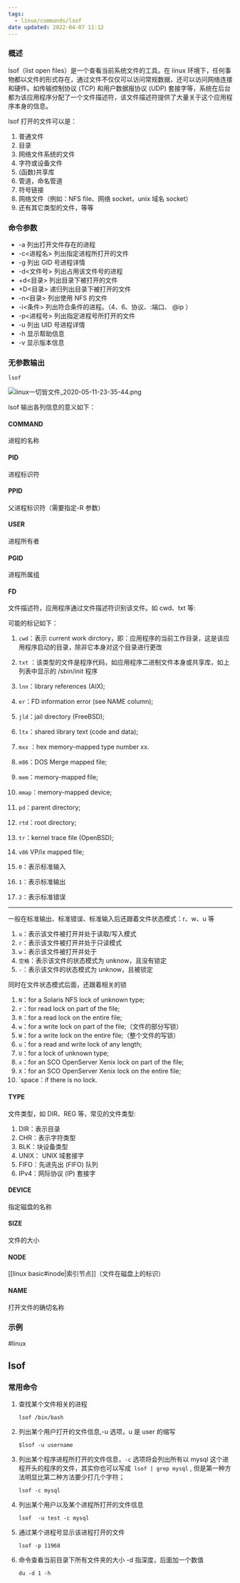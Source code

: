 ```yaml
---
tags:
  - linux/commands/lsof
date updated: 2022-04-07 11:12
---
```


### 概述

lsof（list open files）是一个查看当前系统文件的工具。在 linux 环境下，任何事物都以文件的形式存在，通过文件不仅仅可以访问常规数据，还可以访问网络连接和硬件。如传输控制协议 (TCP) 和用户数据报协议 (UDP) 套接字等，系统在后台都为该应用程序分配了一个文件描述符，该文件描述符提供了大量关于这个应用程序本身的信息。

lsof 打开的文件可以是：

1. 普通文件
2. 目录
3. 网络文件系统的文件
4. 字符或设备文件
5. (函数)共享库
6. 管道，命名管道
7. 符号链接
8. 网络文件（例如：NFS file、网络 socket，unix 域名 socket）
9. 还有其它类型的文件，等等

### 命令参数

- -a 列出打开文件存在的进程
- -c<进程名> 列出指定进程所打开的文件
- -g 列出 GID 号进程详情
- -d<文件号> 列出占用该文件号的进程
- +d<目录> 列出目录下被打开的文件
- +D<目录> 递归列出目录下被打开的文件
- -n<目录> 列出使用 NFS 的文件
- -i<条件> 列出符合条件的进程。（4、6、协议、:端口、 @ip ）
- -p<进程号> 列出指定进程号所打开的文件
- -u 列出 UID 号进程详情
- -h 显示帮助信息
- -v 显示版本信息

### 无参数输出

`lsof`

![linux一切皆文件_2020-05-11-23-35-44.png](linux一切皆文件_2020-05-11-23-35-44.png)

lsof 输出各列信息的意义如下：

#### COMMAND

进程的名称

#### PID

进程标识符

#### PPID

父进程标识符（需要指定-R 参数）

#### USER

进程所有者

#### PGID

进程所属组

#### FD

文件描述符，应用程序通过文件描述符识别该文件。如 cwd、txt 等:

可能的标记如下：

1. `cwd`：表示 current work dirctory，即：应用程序的当前工作目录，这是该应用程序启动的目录，除非它本身对这个目录进行更改

2. `txt` ：该类型的文件是程序代码，如应用程序二进制文件本身或共享库，如上列表中显示的 /sbin/init 程序

3. `lnn`：library references (AIX);

4. `er`：FD information error (see NAME column);

5. `jld`：jail directory (FreeBSD);

6. `ltx`：shared library text (code and data);

7. `mxx` ：hex memory-mapped type number xx.

8. `m86`：DOS Merge mapped file;

9. `mem`：memory-mapped file;

10. `mmap`：memory-mapped device;

11. `pd`：parent directory;

12. `rtd`：root directory;

13. `tr`：kernel trace file (OpenBSD);

14. `v86` VP/ix mapped file;

15. `0`：表示标准输入

16. `1`：表示标准输出

17. `2`：表示标准错误

---

一般在标准输出、标准错误、标准输入后还跟着文件状态模式：r、w、u 等

1. `u`：表示该文件被打开并处于读取/写入模式
2. `r`：表示该文件被打开并处于只读模式
3. `w`：表示该文件被打开并处于
4. `空格`：表示该文件的状态模式为 unknow，且没有锁定
5. `-`：表示该文件的状态模式为 unknow，且被锁定

同时在文件状态模式后面，还跟着相关的锁

1. `N`：for a Solaris NFS lock of unknown type;
2. `r`：for read lock on part of the file;
3. `R`：for a read lock on the entire file;
4. `w`：for a write lock on part of the file;（文件的部分写锁）
5. `W`：for a write lock on the entire file;（整个文件的写锁）
6. `u`：for a read and write lock of any length;
7. `U`：for a lock of unknown type;
8. `x`：for an SCO OpenServer Xenix lock on part of the file;
9. `X`：for an SCO OpenServer Xenix lock on the entire file;
10. `space：if there is no lock.

#### TYPE

文件类型，如 DIR、REG 等，常见的文件类型:

1. DIR：表示目录
2. CHR：表示字符类型
3. BLK：块设备类型
4. UNIX： UNIX 域套接字
5. FIFO：先进先出 (FIFO) 队列
6. IPv4：网际协议 (IP) 套接字

#### DEVICE

指定磁盘的名称

#### SIZE

文件的大小

#### NODE

[[linux basic#inode|索引节点]]（文件在磁盘上的标识）

#### NAME

打开文件的确切名称

### 示例

#linux

## lsof

### 常用命令

1. 查找某个文件相关的进程

   ```shell
   lsof /bin/bash
   ```

2. 列出某个用户打开的文件信息,-u 选项，u 是 user 的缩写

   ```shell
   $lsof -u username
   ```

3. 列出某个程序进程所打开的文件信息，`-c` 选项将会列出所有以 mysql 这个进程开头的程序的文件，其实你也可以写成` lsof | grep mysql` , 但是第一种方法明显比第二种方法要少打几个字符；

   ```shell
   lsof -c mysql
   ```

4. 列出某个用户以及某个进程所打开的文件信息

   ```shell
   lsof  -u test -c mysql
   ```

5. 通过某个进程号显示该进程打开的文件

   ```shell
   lsof -p 11968
   ```

6. 命令查看当前目录下所有文件夹的大小 -d 指深度，后面加一个数值

   ```shell
   du -d 1 -h
   ```
